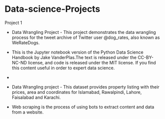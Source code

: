 # Data-science-Projects



Project 1

* Data Wrangling Project - This project demonstrates the data wrangling process for the tweet archive of Twitter user @dog_rates, also known as WeRateDogs.

* This is the Jupyter notebook version of the Python Data Science Handbook by Jake VanderPlas.The text is released under the CC-BY-NC-ND license, and code is released under the MIT license. If you find this content useful in order to expert data science.
*
* Data Wrangling project - This dataset provides property listing with their prices, area and coordinates for Islamabad, Rawalpindi, Lahore, Faisalabad and Karachi.

* Web scraping is the process of using bots to extract content and data from a website.

